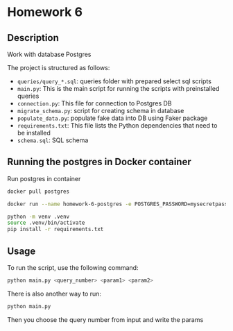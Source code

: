 # Homework 6

## Description

Work with database Postgres

The project is structured as follows:

- `queries/query_*.sql`: queries folder with prepared select sql scripts
- `main.py`: This is the main script for running the scripts with preinstalled queries
- `connection.py`: This file for connection to Postgres DB
- `migrate_schema.py`: script for creating schema in database
- `populate_data.py`: populate fake data into DB using Faker package
- `requirements.txt`: This file lists the Python dependencies that need to be installed
- `schema.sql`: SQL schema

## Running the postgres in Docker container

Run postgres in container

```bash
docker pull postgres
```

```bash
docker run --name homework-6-postgres -e POSTGRES_PASSWORD=mysecretpassword -p 5432:5432 -d postgres
```

```bash
python -m venv .venv
source .venv/bin/activate
pip install -r requirements.txt
```

## Usage

To run the script, use the following command:

```bash
python main.py <query_number> <param1> <param2>
```

There is also another way to run:

```bash
python main.py
```

Then you choose the query number from input and write the params